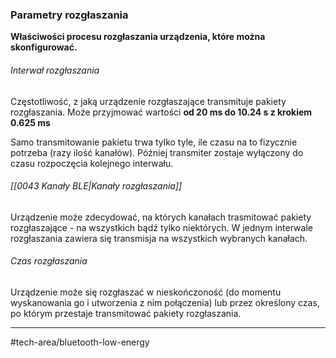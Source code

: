### Parametry rozgłaszania 
**Właściwości procesu rozgłaszania urządzenia, które można skonfigurować.**

###### Interwał rozgłaszania
Częstotliwość, z jaką urządzenie rozgłaszające transmituje pakiety rozgłaszania. Może przyjmować wartości **od 20 ms do 10.24 s z krokiem 0.625 ms**

Samo transmitowanie pakietu trwa tylko tyle, ile czasu na to fizycznie potrzeba (razy ilość kanałów). Później transmiter zostaje wyłączony do czasu rozpoczęcia kolejnego interwału.


###### [[0043 Kanały BLE|Kanały rozgłaszania]]
Urządzenie może zdecydować, na których kanałach trasmitować pakiety rozgłaszające - na wszystkich bądź tylko niektórych. W jednym interwale rozgłaszania zawiera się transmisja na wszystkich wybranych kanałach.


###### Czas rozgłaszania
Urządzenie może się rozgłaszać w nieskończoność (do momentu wyskanowania go i utworzenia z nim połączenia) lub przez określony czas, po którym przestaje transmitować pakiety rozgłaszania.

---
#tech-area/bluetooth-low-energy 
